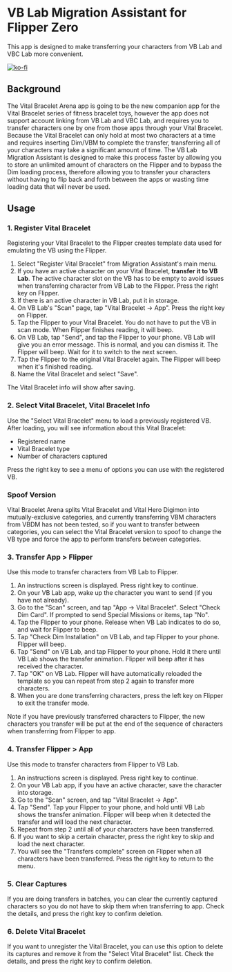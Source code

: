 VB Lab Migration Assistant for Flipper Zero
===========================================

This app is designed to make transferring your characters from VB Lab and VBC
Lab more convenient.

[![ko-fi](https://ko-fi.com/img/githubbutton_sm.svg)](https://ko-fi.com/C0C81P4PX)

Background
----------
The Vital Bracelet Arena app is going to be the new companion app for the Vital
Bracelet series of fitness bracelet toys, however the app does not support
account linking from VB Lab and VBC Lab, and requires you to transfer characters
one by one from those apps through your Vital Bracelet. Because the Vital
Bracelet can only hold at most two characters at a time and requires inserting
Dim/VBM to complete the transfer, transferring all of your characters may take
a significant amount of time. The VB Lab Migration Assistant is designed to make
this process faster by allowing you to store an unlimited amount of characters
on the Flipper and to bypass the Dim loading process, therefore allowing you to
transfer your characters without having to flip back and forth between the apps
or wasting time loading data that will never be used.

Usage
-----

### 1. Register Vital Bracelet

Registering your Vital Bracelet to the Flipper creates template data used for
emulating the VB using the Flipper.

1. Select "Register Vital Bracelet" from Migration Assistant's main menu.
2. If you have an active character on your Vital Bracelet, **transfer it to VB
   Lab**. The active character slot on the VB has to be empty to avoid issues
   when transferring character from VB Lab to the Flipper. Press the right key
   on Flipper.
3. If there is an active character in VB Lab, put it in storage.
4. On VB Lab's "Scan" page, tap "Vital Bracelet -> App". Press the right key on
   Flipper.
5. Tap the Flipper to your Vital Bracelet. You do not have to put the VB in
   scan mode. When Flipper finishes reading, it will beep.
6. On VB Lab, tap "Send", and tap the Flipper to your phone. VB Lab will give
   you an error message. This is normal, and you can dismiss it. The Flipper
   will beep. Wait for it to switch to the next screen.
7. Tap the Flipper to the original Vital Bracelet again. The Flipper will beep
   when it's finished reading.
8. Name the Vital Bracelet and select "Save".

The Vital Bracelet info will show after saving.

### 2. Select Vital Bracelet, Vital Bracelet Info

Use the "Select Vital Bracelet" menu to load a previously registered VB. After
loading, you will see information about this Vital Bracelet:

- Registered name
- Vital Bracelet type
- Number of characters captured

Press the right key to see a menu of options you can use with the registered VB.

### Spoof Version

Vital Bracelet Arena splits Vital Bracelet and Vital Hero Digimon into
mutually-exclusive categories, and currently transferring VBM characters from
VBDM has not been tested, so if you want to transfer between categories, you
can select the Vital Bracelet version to spoof to change the VB type and force
the app to perform transfers between categories.

### 3. Transfer App > Flipper

Use this mode to transfer characters from VB Lab to Flipper.

1. An instructions screen is displayed. Press right key to continue.
2. On your VB Lab app, wake up the character you want to send (if you have not
   already).
3. Go to the "Scan" screen, and tap "App -> Vital Bracelet". Select "Check Dim
   Card". If prompted to send Special Missions or items, tap "No".
4. Tap the Flipper to your phone. Release when VB Lab indicates to do so, and
   wait for Flipper to beep.
5. Tap "Check Dim Installation" on VB Lab, and tap Flipper to your phone.
   Flipper will beep.
6. Tap "Send" on VB Lab, and tap Flipper to your phone. Hold it there until VB
   Lab shows the transfer animation. Flipper will beep after it has received
   the character.
7. Tap "OK" on VB Lab. Flipper will have automatically reloaded the template so
   you can repeat from step 2 again to transfer more characters.
8. When you are done transferring characters, press the left key on Flipper to
   exit the transfer mode.

Note if you have previously transferred characters to Flipper, the new
characters you transfer will be put at the end of the sequence of characters
when transferring from Flipper to app.

### 4. Transfer Flipper > App

Use this mode to transfer characters from Flipper to VB Lab.

1. An instructions screen is displayed. Press right key to continue.
2. On your VB Lab app, if you have an active character, save the character into
   storage.
3. Go to the "Scan" screen, and tap "Vital Bracelet -> App".
4. Tap "Send". Tap your Flipper to your phone, and hold until VB Lab shows the
   transfer animation. Flipper will beep when it detected the transfer and will
   load the next character.
5. Repeat from step 2 until all of your characters have been transferred.
6. If you want to skip a certain character, press the right key to skip and load
   the next character.
7. You will see the "Transfers complete" screen on Flipper when all characters
   have been transferred. Press the right key to return to the menu.

### 5. Clear Captures

If you are doing transfers in batches, you can clear the currently captured
characters so you do not have to skip them when transferring to app. Check the
details, and press the right key to confirm deletion.

### 6. Delete Vital Bracelet

If you want to unregister the Vital Bracelet, you can use this option to delete
its captures and remove it from the "Select Vital Bracelet" list. Check the
details, and press the right key to confirm deletion.
